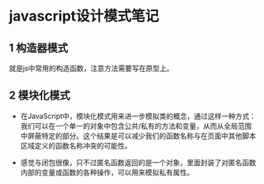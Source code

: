 # javascript设计模式笔记

## 1 构造器模式
就是js中常用的构造函数，注意方法需要写在原型上。

## 2 模块化模式
* 在JavaScript中，模块化模式用来进一步模拟类的概念，通过这样一种方式：我们可以在一个单一的对象中包含公共/私有的方法和变量，从而从全局范围中屏蔽特定的部分。这个结果是可以减少我们的函数名称与在页面中其他脚本区域定义的函数名称冲突的可能性。

* 感觉与闭包很像，只不过匿名函数返回的是一个对象，里面封装了对匿名函数内部的变量或函数的各种操作，可以用来模拟私有属性。